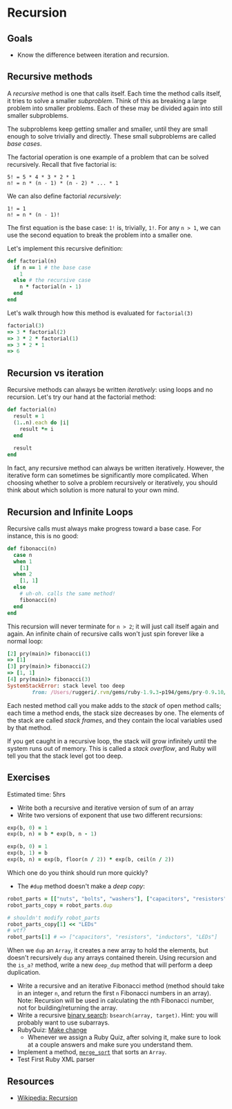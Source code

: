 # Recursion

## Goals

* Know the difference between iteration and recursion.

## Recursive methods

A *recursive* method is one that calls itself. Each time the method
calls itself, it tries to solve a smaller *subproblem*. Think of this
as breaking a large problem into smaller problems. Each of these may
be divided again into still smaller subproblems.

The subproblems keep getting smaller and smaller, until they are small
enough to solve trivially and directly. These small subproblems are
called *base cases*.

The factorial operation is one example of a problem that can be solved
recursively. Recall that five factorial is:

    5! = 5 * 4 * 3 * 2 * 1
    n! = n * (n - 1) * (n - 2) * ... * 1

We can also define factorial *recursively*:

    1! = 1
    n! = n * (n - 1)!

The first equation is the base case: `1!` is, trivially, `1!`. For any
`n > 1`, we can use the second equation to break the problem into a
smaller one.

Let's implement this recursive definition:

```ruby
def factorial(n)
  if n == 1 # the base case
    1
  else # the recursive case
    n * factorial(n - 1)
  end
end
```

Let's walk through how this method is evaluated for `factorial(3)`

```ruby
factorial(3)
=> 3 * factorial(2)
=> 3 * 2 * factorial(1)
=> 3 * 2 * 1
=> 6
```

## Recursion vs iteration

Recursive methods can always be written *iteratively*: using loops
and no recursion. Let's try our hand at the factorial method:

```ruby
def factorial(n)
  result = 1
  (1..n).each do |i|
    result *= i
  end
  
  result
end
```

In fact, any recursive method can always be written
iteratively. However, the iterative form can sometimes be
significantly more complicated. When choosing whether to solve a
problem recursively or iteratively, you should think about which
solution is more natural to your own mind.

## Recursion and Infinite Loops

Recursive calls must always make progress toward a base case. For
instance, this is no good:

```ruby
def fibonacci(n)
  case n
  when 1
    [1]
  when 2
    [1, 1]
  else
    # uh-oh. calls the same method!
    fibonacci(n)
  end
end
```

This recursion will never terminate for `n > 2`; it will just call
itself again and again. An infinite chain of recursive calls won't
just spin forever like a normal loop:

```ruby
[2] pry(main)> fibonacci(1)
=> [1]
[3] pry(main)> fibonacci(2)
=> [1, 1]
[4] pry(main)> fibonacci(3)
SystemStackError: stack level too deep
        from: /Users/ruggeri/.rvm/gems/ruby-1.9.3-p194/gems/pry-0.9.10/lib/pry/pry_instance.rb:275
```

Each nested method call you make adds to the *stack* of open method
calls; each time a method ends, the stack size decreases by one. The
elements of the stack are called *stack frames*, and they contain the
local variables used by that method.

If you get caught in a recursive loop, the stack will grow infinitely
until the system runs out of memory. This is called a *stack
overflow*, and Ruby will tell you that the stack level got too deep.

## Exercises

Estimated time: 5hrs

* Write both a recursive and iterative version of sum of an array
* Write two versions of exponent that use two different recursions:

```ruby
exp(b, 0) = 1
exp(b, n) = b * exp(b, n - 1)

exp(b, 0) = 1
exp(b, 1) = b
exp(b, n) = exp(b, floor(n / 2)) * exp(b, ceil(n / 2))
```

Which one do you think should run more quickly?

* The `#dup` method doesn't make a *deep copy*:

```ruby
robot_parts = [["nuts", "bolts", "washers"], ["capacitors", "resistors", "inductors"]]
robot_parts_copy = robot_parts.dup

# shouldn't modify robot_parts
robot_parts_copy[1] << "LEDs"
# wtf?
robot_parts[1] # => ["capacitors", "resistors", "inductors", "LEDs"]
```

When we `dup` an `Array`, it creates a new array to hold the elements,
but doesn't recursively `dup` any arrays contained therein. Using
recursion and the `is_a?` method, write a new `deep_dup` method that
will perform a deep duplication.

* Write a recursive and an iterative Fibonacci method (method should
  take in an integer `n`, and return the first `n` Fibonacci numbers
  in an array). Note: Recursion will be used in calculating the nth 
  Fibonacci number, not for building/returning the array.
* Write a recursive [binary search][wiki-binary-search]:
  `bsearch(array, target)`. Hint: you will probably want to use
  subarrays.
* RubyQuiz: [Make change](http://www.rubyquiz.com/quiz154.html)
  * Whenever we assign a Ruby Quiz, after solving it, make sure to
    look at a couple answers and make sure you understand them.
* Implement a method, [`merge_sort`][wiki-merge-sort] that sorts an `Array`.
* Test First Ruby XML parser

[wiki-binary-search]: http://en.wikipedia.org/wiki/Binary_search
[wiki-merge-sort]: http://en.wikipedia.org/wiki/Merge_sort

## Resources

* [Wikipedia: Recursion][wiki-recursion]

[wiki-recursion]: http://en.wikipedia.org/wiki/Recursion_(computer_science)
